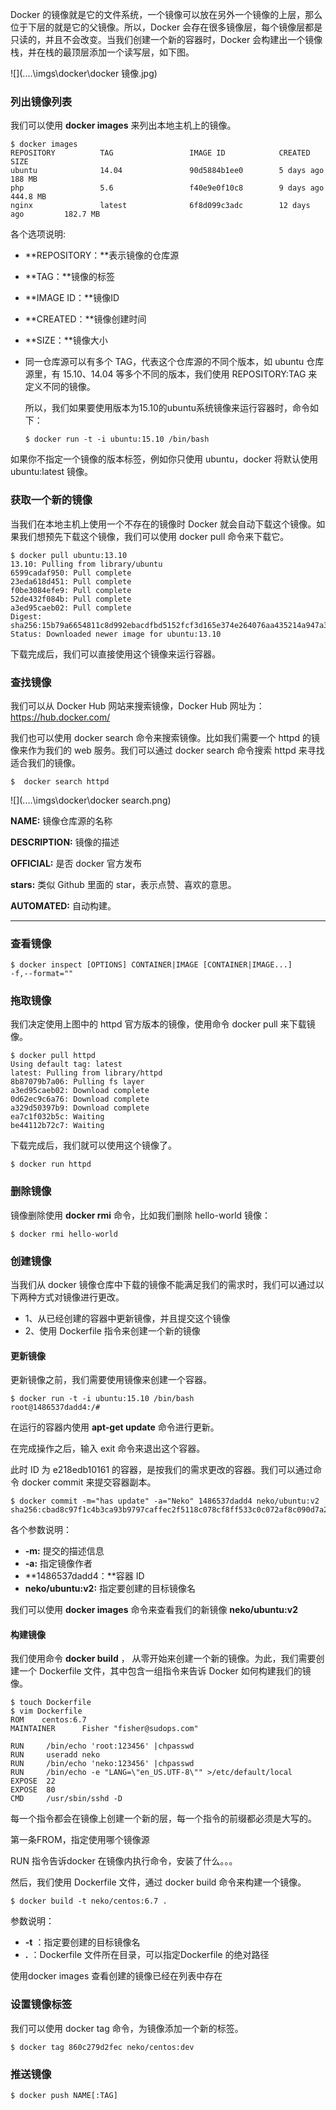 Docker 的镜像就是它的文件系统，一个镜像可以放在另外一个镜像的上层，那么位于下层的就是它的父镜像。所以，Docker 会存在很多镜像层，每个镜像层都是只读的，并且不会改变。当我们创建一个新的容器时，Docker 会构建出一个镜像栈，并在栈的最顶层添加一个读写层，如下图。

![](..\..\imgs\docker\docker 镜像.jpg)




### 列出镜像列表

我们可以使用 **docker images** 来列出本地主机上的镜像。

```shell
$ docker images           
REPOSITORY          TAG                 IMAGE ID            CREATED             SIZE
ubuntu              14.04               90d5884b1ee0        5 days ago          188 MB
php                 5.6                 f40e9e0f10c8        9 days ago          444.8 MB
nginx               latest              6f8d099c3adc        12 days ago         182.7 MB
```

各个选项说明:

- **REPOSITORY：**表示镜像的仓库源

- **TAG：**镜像的标签

- **IMAGE ID：**镜像ID

- **CREATED：**镜像创建时间

- **SIZE：**镜像大小

- 同一仓库源可以有多个 TAG，代表这个仓库源的不同个版本，如 ubuntu 仓库源里，有 15.10、14.04 等多个不同的版本，我们使用 REPOSITORY:TAG 来定义不同的镜像。

  所以，我们如果要使用版本为15.10的ubuntu系统镜像来运行容器时，命令如下：

  ```shell
  $ docker run -t -i ubuntu:15.10 /bin/bash 
  ```

如果你不指定一个镜像的版本标签，例如你只使用 ubuntu，docker 将默认使用 ubuntu:latest 镜像。

### 获取一个新的镜像

当我们在本地主机上使用一个不存在的镜像时 Docker 就会自动下载这个镜像。如果我们想预先下载这个镜像，我们可以使用 docker pull 命令来下载它。

```shell
$ docker pull ubuntu:13.10
13.10: Pulling from library/ubuntu
6599cadaf950: Pull complete 
23eda618d451: Pull complete 
f0be3084efe9: Pull complete 
52de432f084b: Pull complete 
a3ed95caeb02: Pull complete 
Digest: sha256:15b79a6654811c8d992ebacdfbd5152fcf3d165e374e264076aa435214a947a3
Status: Downloaded newer image for ubuntu:13.10
```

下载完成后，我们可以直接使用这个镜像来运行容器。

### 查找镜像

我们可以从 Docker Hub 网站来搜索镜像，Docker Hub 网址为：https://hub.docker.com/

我们也可以使用 docker search 命令来搜索镜像。比如我们需要一个 httpd 的镜像来作为我们的 web 服务。我们可以通过 docker search 命令搜索 httpd 来寻找适合我们的镜像。

```shell
$  docker search httpd
```

![](..\..\imgs\docker\docker search.png)

**NAME:** 镜像仓库源的名称

**DESCRIPTION:** 镜像的描述

**OFFICIAL:** 是否 docker 官方发布

**stars:** 类似 Github 里面的 star，表示点赞、喜欢的意思。

**AUTOMATED:** 自动构建。

------

### 查看镜像
```shell script
$ docker inspect [OPTIONS] CONTAINER|IMAGE [CONTAINER|IMAGE...]
-f,--format=""
```
### 拖取镜像

我们决定使用上图中的 httpd 官方版本的镜像，使用命令 docker pull 来下载镜像。

```shell
$ docker pull httpd
Using default tag: latest
latest: Pulling from library/httpd
8b87079b7a06: Pulling fs layer 
a3ed95caeb02: Download complete 
0d62ec9c6a76: Download complete 
a329d50397b9: Download complete 
ea7c1f032b5c: Waiting 
be44112b72c7: Waiting
```

下载完成后，我们就可以使用这个镜像了。

```shell
$ docker run httpd
```

### 删除镜像

镜像删除使用 **docker rmi** 命令，比如我们删除 hello-world 镜像：

```
$ docker rmi hello-world
```

### 创建镜像

当我们从 docker 镜像仓库中下载的镜像不能满足我们的需求时，我们可以通过以下两种方式对镜像进行更改。

- 1、从已经创建的容器中更新镜像，并且提交这个镜像
- 2、使用 Dockerfile 指令来创建一个新的镜像

#### 更新镜像

更新镜像之前，我们需要使用镜像来创建一个容器。

```shell
$ docker run -t -i ubuntu:15.10 /bin/bash
root@1486537dadd4:/#  
```

在运行的容器内使用 **apt-get update** 命令进行更新。

在完成操作之后，输入 exit 命令来退出这个容器。

此时 ID 为 e218edb10161 的容器，是按我们的需求更改的容器。我们可以通过命令 docker commit 来提交容器副本。

```shell
$ docker commit -m="has update" -a="Neko" 1486537dadd4 neko/ubuntu:v2
sha256:cbad8c97f1c4b3ca93b9797caffec2f5118c078cf8ff533c0c072af8c090d7a2
```

各个参数说明：

- **-m:** 提交的描述信息
- **-a:** 指定镜像作者
- **1486537dadd4：**容器 ID
- **neko/ubuntu:v2:** 指定要创建的目标镜像名

我们可以使用 **docker images** 命令来查看我们的新镜像 **neko/ubuntu:v2**

#### 构建镜像

我们使用命令 **docker build** ， 从零开始来创建一个新的镜像。为此，我们需要创建一个 Dockerfile 文件，其中包含一组指令来告诉 Docker 如何构建我们的镜像。

```shell
$ touch Dockerfile
$ vim Dockerfile
ROM    centos:6.7
MAINTAINER      Fisher "fisher@sudops.com"

RUN     /bin/echo 'root:123456' |chpasswd
RUN     useradd neko
RUN     /bin/echo 'neko:123456' |chpasswd
RUN     /bin/echo -e "LANG=\"en_US.UTF-8\"" >/etc/default/local
EXPOSE  22
EXPOSE  80
CMD     /usr/sbin/sshd -D
```

每一个指令都会在镜像上创建一个新的层，每一个指令的前缀都必须是大写的。

第一条FROM，指定使用哪个镜像源

RUN 指令告诉docker 在镜像内执行命令，安装了什么。。。

然后，我们使用 Dockerfile 文件，通过 docker build 命令来构建一个镜像。

```shell
$ docker build -t neko/centos:6.7 .
```

参数说明：

- **-t** ：指定要创建的目标镜像名
- **.** ：Dockerfile 文件所在目录，可以指定Dockerfile 的绝对路径

使用docker images 查看创建的镜像已经在列表中存在

### 设置镜像标签

我们可以使用 docker tag 命令，为镜像添加一个新的标签。

```shell
$ docker tag 860c279d2fec neko/centos:dev
```

### 推送镜像
```shell script
$ docker push NAME[:TAG]
```